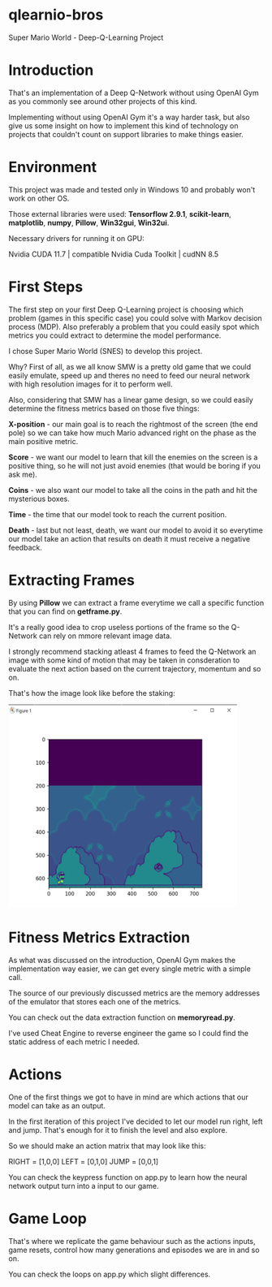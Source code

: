 # qlearnio-bros
Super Mario World - Deep-Q-Learning Project

# Introduction
That's an implementation of a Deep Q-Network without using OpenAI Gym as you commonly see around other projects of this kind.

Implementing without using OpenAI Gym it's a way harder task, but also give us some insight on how to implement this kind of technology on projects that couldn't count on support libraries to make things easier.

# Environment
This project was made and tested only in Windows 10 and probably won't work on other OS.

Those external libraries were used: **Tensorflow 2.9.1**, **scikit-learn**, **matplotlib**, **numpy**, **Pillow**, **Win32gui**, **Win32ui**.

Necessary drivers for running it on GPU:

Nvidia CUDA 11.7 | compatible Nvidia Cuda Toolkit | cudNN 8.5

# First Steps

The first step on your first Deep Q-Learning project is choosing which problem (games in this specific case) you could solve with Markov decision process (MDP).
Also preferably a problem that you could easily spot which metrics you could extract to determine the model performance.

I chose Super Mario World (SNES) to develop this project.

Why? First of all, as we all know SMW is a pretty old game that we could easily emulate, speed up and theres no need to feed our neural network with high resolution images for it to perform well.

Also, considering that SMW has a linear game design, so we could easily determine the fitness metrics based on those five things: 

**X-position** - our main goal is to reach the rightmost of the screen (the end pole) so we can take how much Mario advanced right on the phase as the main positive metric.

**Score** - we want our model to learn that kill the enemies on the screen is a positive thing, so he will not just avoid enemies (that would be boring if you ask me).

**Coins** - we also want our model to take all the coins in the path and hit the mysterious boxes.

**Time** - the time that our model took to reach the current position.

**Death** - last but not least, death, we want our model to avoid it so everytime our model take an action that results on death it must receive a negative feedback.

# Extracting Frames

By using **Pillow** we can extract a frame everytime we call a specific function that you can find on **getframe.py**.

It's a really good idea to crop useless portions of the frame so the Q-Network can rely on mmore relevant image data.

I strongly recommend stacking atleast 4 frames to feed the Q-Network an image with some kind of motion that may be taken in consderation to evaluate the next action based on the current trajectory, momentum and so on.

That's how the image look like before the staking:

<img src="https://github.com/pedrordrigs/qlearnio-bros/blob/main/images/targetwindow.jpg?raw=true" alt="Frame" style="height: 400px; width:450px;"/>

# Fitness Metrics Extraction

As what was discussed on the introduction, OpenAI Gym makes the implementation way easier, we can get every single metric with a simple call.

The source of our previously discussed metrics are the memory addresses of the emulator that stores each one of the metrics.

You can check out the data extraction function on **memoryread.py**.

I've used Cheat Engine to reverse engineer the game so I could find the static address of each metric I needed.

# Actions

One of the first things we got to have in mind are which actions that our model can take as an output.

In the first iteration of this project I've decided to let our model run right, left and jump. That's enough for it to finish the level and also explore.

So we should make an action matrix that may look like this:

RIGHT = [1,0,0]
LEFT = [0,1,0]
JUMP = [0,0,1]

You can check the keypress function on app.py to learn how the neural network output turn into a input to our game.

# Game Loop

That's where we replicate the game behaviour such as the actions inputs, game resets, control how many generations and episodes we are in and so on.

You can check the loops on app.py which slight differences.
